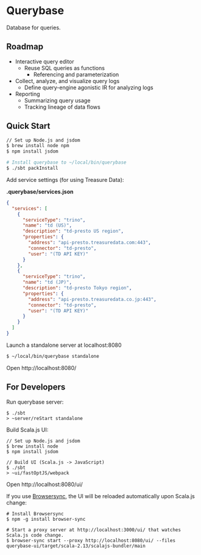 # Querybase

Database for queries.

## Roadmap

- Interactive query editor
    - Reuse SQL queries as functions
        - Referencing and parameterization
- Collect, analyze, and visualize query logs
    - Define query-engine agonistic IR for analyzing logs
- Reporting
    - Summarizing query usage
    - Tracking lineage of data flows

## Quick Start

```sh
// Set up Node.js and jsdom
$ brew install node npm
$ npm install jsdom

# Install querybase to ~/local/bin/querybase
$ ./sbt packInstall
```

Add service settings (for using Treasure Data):

__.querybase/services.json__

```json
{
  "services": [
    {
      "serviceType": "trino",
      "name": "td (US)",
      "description": "td-presto US region",
      "properties": {
        "address": "api-presto.treasuredata.com:443",
        "connector": "td-presto",
        "user": "(TD API KEY)"
      }
    },
    {
      "serviceType": "trino",
      "name": "td (JP)",
      "description": "td-presto Tokyo region",
      "properties": {
        "address": "api-presto.treasuredata.co.jp:443",
        "connector": "td-presto",
        "user": "(TD API KEY)"
      }
    }
  ]
}

```

Launch a standalone server at localhost:8080

```sh
$ ~/local/bin/querybase standalone
```

Open http://localhost:8080/

## For Developers

Run querybase server:

```
$ ./sbt
> ~server/reStart standalone 
```

Build Scala.js UI:

```
// Set up Node.js and jsdom
$ brew install node
$ npm install jsdom

// Build UI (Scala.js -> JavaScript)
$ ./sbt
> ~ui/fastOptJS/webpack
```

Open http://localhost:8080/ui/

If you use [Browsersync](https://browsersync.io/), the UI will be reloaded automatically upon Scala.js change:

```
# Install Browsersync
$ npm -g install browser-sync

# Start a proxy server at http://localhost:3000/ui/ that watches Scala.js code change. 
$ browser-sync start --proxy http://localhost:8080/ui/ --files querybase-ui/target/scala-2.13/scalajs-bundler/main
```
